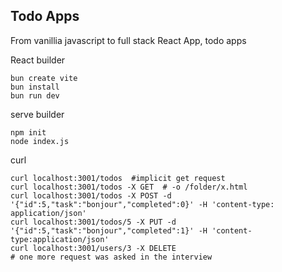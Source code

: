 ## Todo Apps

From vanillia javascript to full stack React App, todo apps

React builder
```console
bun create vite
bun install
bun run dev
```

serve builder
```console
npm init 
node index.js
```

curl
```console
curl localhost:3001/todos  #implicit get request
curl localhost:3001/todos -X GET  # -o /folder/x.html
curl localhost:3001/todos -X POST -d '{"id":5,"task":"bonjour","completed":0}' -H 'content-type: application/json'
curl localhost:3001/todos/5 -X PUT -d '{"id":5,"task":"bonjour","completed":1}' -H 'content-type:application/json'
curl localhost:3001/users/3 -X DELETE
# one more request was asked in the interview
```

